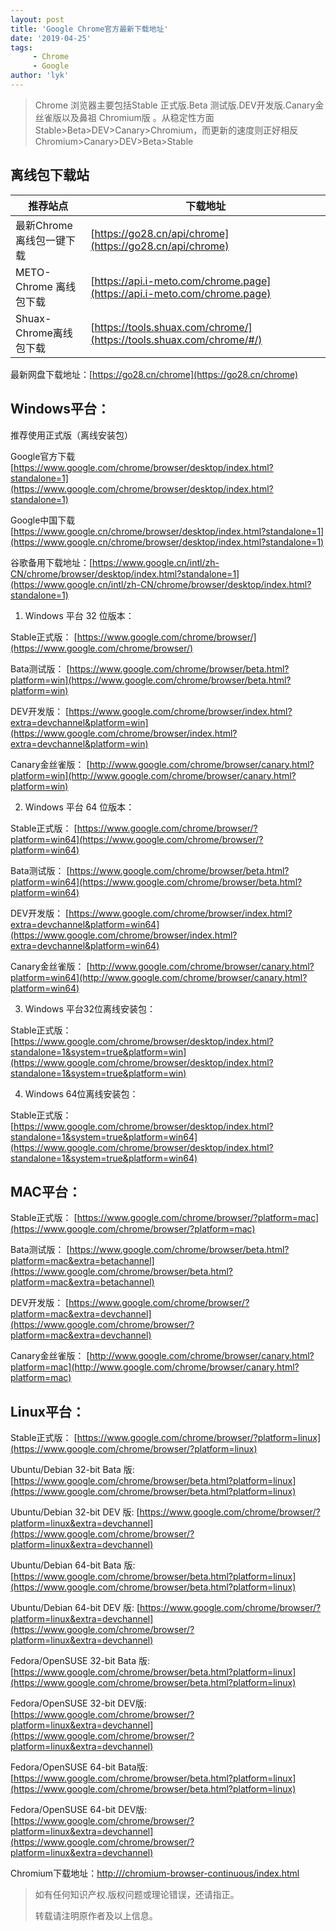 ```yaml
---
layout: post
title: 'Google Chrome官方最新下载地址'
date: '2019-04-25'
tags:
     - Chrome
     - Google
author: 'lyk'
---
```

>Chrome 浏览器主要包括Stable 正式版.Beta 测试版.DEV开发版.Canary金丝雀版以及鼻祖 Chromium版 。从稳定性方面Stable>Beta>DEV>Canary>Chromium，而更新的速度则正好相反 Chromium>Canary>DEV>Beta>Stable

## 离线包下载站

| 推荐站点                 | 下载地址 |
| --- | -------------------------------------------- |
| 最新Chrome离线包一键下载 | [https://go28.cn/api/chrome](https://go28.cn/api/chrome)     |
| METO-Chrome 离线包下载   | [https://api.i-meto.com/chrome.page](https://api.i-meto.com/chrome.page) |
| Shuax-Chrome离线包下载   | [https://tools.shuax.com/chrome/](https://tools.shuax.com/chrome/#/) |

最新网盘下载地址：[https://go28.cn/chrome](https://go28.cn/chrome)

## Windows平台：

推荐使用正式版（离线安装包）​

Google官方下载  [https://www.google.com/chrome/browser/desktop/index.html?standalone=1](https://www.google.com/chrome/browser/desktop/index.html?standalone=1)

Google中国下载 ​[https://www.google.cn/chrome/browser/desktop/index.html?standalone=1](https://www.google.cn/chrome/browser/desktop/index.html?standalone=1) 

谷歌备用下载地址：[https://www.google.cn/intl/zh-CN/chrome/browser/desktop/index.html?standalone=1](https://www.google.cn/intl/zh-CN/chrome/browser/desktop/index.html?standalone=1)

1. Windows 平台 32 位版本：

Stable正式版：
[https://www.google.com/chrome/browser/](https://www.google.com/chrome/browser/)

Bata测试版：
[https://www.google.com/chrome/browser/beta.html?platform=win](https://www.google.com/chrome/browser/beta.html?platform=win)

DEV开发版：
[https://www.google.com/chrome/browser/index.html?extra=devchannel&platform=win](https://www.google.com/chrome/browser/index.html?extra=devchannel&platform=win)

Canary金丝雀版：
[http://www.google.com/chrome/browser/canary.html?platform=win](http://www.google.com/chrome/browser/canary.html?platform=win)

2. Windows 平台 64 位版本：

Stable正式版：
[https://www.google.com/chrome/browser/?platform=win64](https://www.google.com/chrome/browser/?platform=win64)

Bata测试版：
[https://www.google.com/chrome/browser/beta.html?platform=win64](https://www.google.com/chrome/browser/beta.html?platform=win64)

DEV开发版：
[https://www.google.com/chrome/browser/index.html?extra=devchannel&platform=win64](https://www.google.com/chrome/browser/index.html?extra=devchannel&platform=win64)

Canary金丝雀版：
[http://www.google.com/chrome/browser/canary.html?platform=win64](http://www.google.com/chrome/browser/canary.html?platform=win64)

3. Windows 平台32位离线安装包：

Stable正式版：
[https://www.google.com/chrome/browser/desktop/index.html?standalone=1&system=true&platform=win](https://www.google.com/chrome/browser/desktop/index.html?standalone=1&system=true&platform=win)

4. Windows 64位离线安装包：

Stable正式版：
[https://www.google.com/chrome/browser/desktop/index.html?standalone=1&system=true&platform=win64](https://www.google.com/chrome/browser/desktop/index.html?standalone=1&system=true&platform=win64)

## MAC平台：

 Stable正式版：
[https://www.google.com/chrome/browser/?platform=mac](https://www.google.com/chrome/browser/?platform=mac)

Bata测试版：
[https://www.google.com/chrome/browser/beta.html?platform=mac&extra=betachannel](https://www.google.com/chrome/browser/beta.html?platform=mac&extra=betachannel)

DEV开发版：
[https://www.google.com/chrome/browser/?platform=mac&extra=devchannel](https://www.google.com/chrome/browser/?platform=mac&extra=devchannel)

Canary金丝雀版：
[http://www.google.com/chrome/browser/canary.html?platform=mac](http://www.google.com/chrome/browser/canary.html?platform=mac)
## Linux平台：

Stable正式版：
[https://www.google.com/chrome/browser/?platform=linux](https://www.google.com/chrome/browser/?platform=linux)

Ubuntu/Debian 32-bit Bata 版:
[https://www.google.com/chrome/browser/beta.html?platform=linux](https://www.google.com/chrome/browser/beta.html?platform=linux)

Ubuntu/Debian 32-bit DEV 版:
[https://www.google.com/chrome/browser/?platform=linux&extra=devchannel](https://www.google.com/chrome/browser/?platform=linux&extra=devchannel)

Ubuntu/Debian 64-bit Bata 版:
[https://www.google.com/chrome/browser/beta.html?platform=linux](https://www.google.com/chrome/browser/beta.html?platform=linux)

Ubuntu/Debian 64-bit DEV 版:
[https://www.google.com/chrome/browser/?platform=linux&extra=devchannel](https://www.google.com/chrome/browser/?platform=linux&extra=devchannel)

Fedora/OpenSUSE 32-bit Bata 版:
 [https://www.google.com/chrome/browser/beta.html?platform=linux](https://www.google.com/chrome/browser/beta.html?platform=linux)

Fedora/OpenSUSE 32-bit DEV版:
[https://www.google.com/chrome/browser/?platform=linux&extra=devchannel](https://www.google.com/chrome/browser/?platform=linux&extra=devchannel)

Fedora/OpenSUSE 64-bit Bata版:
[https://www.google.com/chrome/browser/beta.html?platform=linux](https://www.google.com/chrome/browser/beta.html?platform=linux)

Fedora/OpenSUSE 64-bit DEV版:
[https://www.google.com/chrome/browser/?platform=linux&extra=devchannel](https://www.google.com/chrome/browser/?platform=linux&extra=devchannel)

Chromium下载地址：[http:///chromium-browser-continuous/index.html](http:///chromium-browser-continuous/index.html)


> 如有任何知识产权.版权问题或理论错误，还请指正。
>
> 转载请注明原作者及以上信息。
